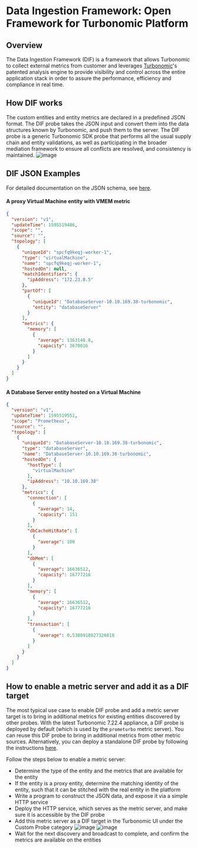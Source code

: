 # Data Ingestion Framework: Open Framework for Turbonomic Platform

## Overview 
The Data Ingestion Framework (DIF) is a framework that allows Turbonomic to collect external metrics from customer and leverages [Turbonomic](https://turbonomic.com/)'s patented analysis engine to provide visibility and control across the entire application stack in order to assure the performance, efficiency and compliance in real time.

## How DIF works
The custom entities and entity metrics are declared in a predefined JSON format. The DIF probe takes the JSON input and convert them into the data structures known by Turbonomic, and push them to the server. The DIF probe is a generic Turbonomic SDK probe that performs all the usual supply chain and entity validations, as well as participating in the broader mediation framework to ensure all conflicts are resolved, and consistency is maintained.
![image](https://user-images.githubusercontent.com/10012486/88306380-a6b36b80-ccd8-11ea-9236-063577d60430.png)

## DIF JSON Examples
For detailed documentation on the JSON schema, see [here](https://docs.turbonomic.com/docApp/doc/indexDIF.html?config=DIF).

#### A proxy Virtual Machine entity with VMEM metric
```json
{
  "version": "v1",
  "updateTime": 1595519486,
  "scope": "",
  "source": "",
  "topology": [
    {
      "uniqueId": "spcfq9keqj-worker-1",
      "type": "virtualMachine",
      "name": "spcfq9keqj-worker-1",
      "hostedOn": null,
      "matchIdentifiers": {
        "ipAddress": "172.23.0.5"
      },
      "partOf": [
        {
          "uniqueId": "DatabaseServer-10.10.169.38-turbonomic",
          "entity": "databaseServer"
        }
      ],
      "metrics": {
        "memory": [
          {
            "average": 1363148.8,
            "capacity": 3670016
          }
        ]
      }
    }
  ]
}

```
#### A Database Server entity hosted on a Virtual Machine
```json
{
  "version": "v1",
  "updateTime": 1595519551,
  "scope": "Prometheus",
  "source": "",
  "topology": [
    {
      "uniqueId": "DatabaseServer-10.10.169.38-turbonomic",
      "type": "databaseServer",
      "name": "DatabaseServer-10.10.169.38-turbonomic",
      "hostedOn": {
        "hostType": [
          "virtualMachine"
        ],
        "ipAddress": "10.10.169.38"
      },
      "metrics": {
        "connection": [
          {
            "average": 14,
            "capacity": 151
          }
        ],
        "dbCacheHitRate": [
          {
            "average": 100
          }
        ],
        "dbMem": [
          {
            "average": 16636512,
            "capacity": 16777216
          }
        ],
        "memory": [
          {
            "average": 16636512,
            "capacity": 16777216
          }
        ],
        "transaction": [
          {
            "average": 0.5388918827326818
          }
        ]
      }
    }
  ]
}  
```
## How to enable a metric server and add it as a DIF target
The most typical use case to enable DIF probe and add a metric server target is to bring in additional metrics for existing entities discovered by other probes. With the latest Turbonomic 7.22.4 appliance, a DIF probe is deployed by default (which is used by the `prometurbo` metric server). You can reuse this DIF probe to bring in additional metrics from other metric sources. Alternatively, you can deploy a standalone DIF probe by following the instructions [here](https://github.com/turbonomic/data-ingestion-framework/tree/master/deploy).

Follow the steps below to enable a metric server:
* Determine the type of the entity and the metrics that are available for the entity
* If the entity is a proxy entity, determine the matching identity of the entity, such that it can be stitched with the real entity in the platform
* Write a program to construct the JSON data, and expose it via a simple HTTP service
* Deploy the HTTP service, which serves as the metric server, and make sure it is accessible by the DIF probe
* Add this metric server as a DIF target in the Turbonomic UI under the Custom Probe category
![image](https://user-images.githubusercontent.com/10012486/88309708-b2089600-ccdc-11ea-8936-e150a27a0aef.png)
![image](https://user-images.githubusercontent.com/10012486/88310681-f3e60c00-ccdd-11ea-8a5b-6d68b26f216b.png)
* Wait for the next discovery and broadcast to complete, and confirm the metrics are available on the entities
